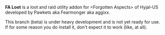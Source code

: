 **FA Loot** is a loot and raid utility addon for \<Forgotten Aspects\> of Hyjal-US developed by Pawkets aka Fearmonger aka aggixx.

This branch (beta) is under heavy development and is not yet ready for use. If for some reason you do install it, don't expect it to work (like, at all).